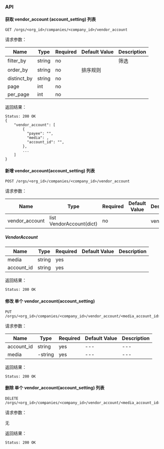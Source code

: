 ### API

#### 获取 vendor_account (account_setting) 列表

    GET /orgs/<org_id>/companies/<company_id>/vendor_account

请求参数：

|Name|Type|Required|Default Value|Description|
|---|---|---|---|---|
|filter_by|string|no||筛选|
|order_by|string|no|排序规则|
|distinct_by|string|no||
|page|int|no||
|per_page|int|no||

返回结果：

    Status: 200 OK
    {
        "vendor_account": [
            {
              "payee": "",
              "media": ,
              "account_id": "",
            },
            ...
        ]
    }


#### 新增 vendor_account(account_setting) 列表

    POST /orgs/<org_id>/companies/<company_id>/vendor_account

请求参数：

|Name|Type|Required|Default Value|Description|
|---|---|---|---|---|
|vendor_account|list VendorAccount(dict)|no||vendor 账户|

##### VendorAccount

|Name|Type|Required|Default Value|Description|
|---|---|---|---|---|
|media|string|yes|||
|account_id|string|yes|||


返回结果：

    Status: 200 OK

#### 修改 单个 vendor_account(account_setting)

    PUT /orgs/<org_id>/companies/<company_id>/vendor_account/<media_account_id>

请求参数：

|Name|Type|Required|Default Value|Description|
|---|---|---|---|---|
|account_id|string|yes|---|---|
|media|-string|yes|---|---|


返回结果：

    Status: 200 OK

#### 删除 单个 vendor_account(account_setting) 列表

    DELETE /orgs/<org_id>/companies/<company_id>/vendor_account/<media_account_id>

请求参数：

无

返回结果：

    Status: 200 OK
